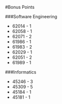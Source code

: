#Bonus Points

###Software Engineering

* 62014 - 1
* 62058 - 1
* 62071 - 2
* 61986 - 1
* 61983 - 2
* 62029 - 1
* 62051 - 2
* 61989 - 1

###Informatics
* 45246 - 3
* 45309 - 5
* 45184 - 1
* 45181 - 1